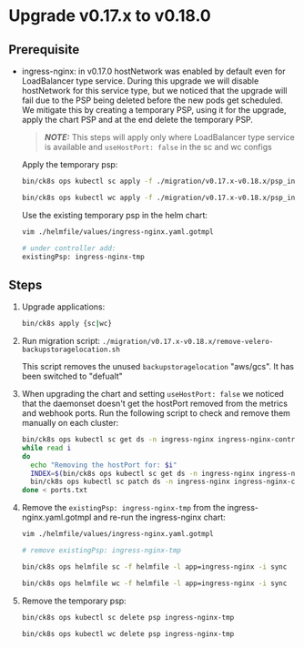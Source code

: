 # Upgrade v0.17.x to v0.18.0

## Prerequisite
- ingress-nginx: in v0.17.0 hostNetwork was enabled by default even for LoadBalancer type service. During this upgrade we will disable hostNetwork for this service type, but we noticed that the upgrade will fail due to the PSP being deleted before the new pods get scheduled. We mitigate this by creating a temporary PSP, using it for the upgrade, apply the chart PSP and at the end delete the temporary PSP.
  > **_NOTE:_** This steps will apply only where LoadBalancer type service is available and `useHostPort: false` in the sc and wc configs

  Apply the temporary psp:
    ```bash
    bin/ck8s ops kubectl sc apply -f ./migration/v0.17.x-v0.18.x/psp_ingress_nginx_tmp.yaml

    bin/ck8s ops kubectl wc apply -f ./migration/v0.17.x-v0.18.x/psp_ingress_nginx_tmp.yaml
    ```
  Use the existing temporary psp in the helm chart:
    ```bash
    vim ./helmfile/values/ingress-nginx.yaml.gotmpl

    # under controller add:
    existingPsp: ingress-nginx-tmp
    ```

## Steps
1. Upgrade applications:

    ```bash
    bin/ck8s apply {sc|wc}
    ```

1. Run migration script: `./migration/v0.17.x-v0.18.x/remove-velero-backupstoragelocation.sh`

    This script removes the unused `backupstoragelocation` "aws/gcs". It has been switched to "defualt"

1. When upgrading the chart and setting `useHostPort: false` we noticed that the daemonset doesn't get the hostPort removed from the metrics and webhook ports.
   Run the following script to check and remove them manually on each cluster:

   ```bash
   bin/ck8s ops kubectl sc get ds -n ingress-nginx ingress-nginx-controller -o json  | jq -r '.spec.template.spec.containers[].ports[].hostPort | select( . != null )' > ports.txt
   while read i
   do
     echo "Removing the hostPort for: $i"
     INDEX=$(bin/ck8s ops kubectl sc get ds -n ingress-nginx ingress-nginx-controller -o json | jq --arg i $i '.spec.template.spec.containers[].ports | map(.hostPort == '$i') | index(true)')
     bin/ck8s ops kubectl sc patch ds -n ingress-nginx ingress-nginx-controller --type='json' -p="[{'op': 'remove', 'path': '/spec/template/spec/containers/0/ports/$INDEX/hostPort'}]"
   done < ports.txt
   ```

1. Remove the `existingPsp: ingress-nginx-tmp` from the ingress-nginx.yaml.gotmpl and re-run the ingress-nginx chart:

   ```bash
   vim ./helmfile/values/ingress-nginx.yaml.gotmpl

   # remove existingPsp: ingress-nginx-tmp
   ```

   ```bash
   bin/ck8s ops helmfile sc -f helmfile -l app=ingress-nginx -i sync

   bin/ck8s ops helmfile wc -f helmfile -l app=ingress-nginx -i sync
   ```

1. Remove the temporary psp:

   ```bash
   bin/ck8s ops kubectl sc delete psp ingress-nginx-tmp

   bin/ck8s ops kubectl wc delete psp ingress-nginx-tmp
   ```
